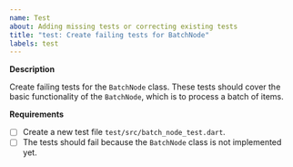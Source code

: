 ```yaml
---
name: Test
about: Adding missing tests or correcting existing tests
title: "test: Create failing tests for BatchNode"
labels: test
---
```


**Description**

Create failing tests for the `BatchNode` class. These tests should cover the basic functionality of the `BatchNode`, which is to process a batch of items.

**Requirements**

- [ ] Create a new test file `test/src/batch_node_test.dart`.
- [ ] The tests should fail because the `BatchNode` class is not implemented yet.
